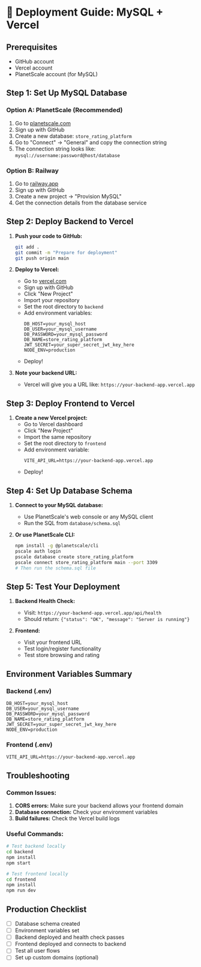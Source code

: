 # 🚀 Deployment Guide: MySQL + Vercel

## Prerequisites
- GitHub account
- Vercel account
- PlanetScale account (for MySQL)

## Step 1: Set Up MySQL Database

### Option A: PlanetScale (Recommended)
1. Go to [planetscale.com](https://planetscale.com)
2. Sign up with GitHub
3. Create a new database: `store_rating_platform`
4. Go to "Connect" → "General" and copy the connection string
5. The connection string looks like: `mysql://username:password@host/database`

### Option B: Railway
1. Go to [railway.app](https://railway.app)
2. Sign up with GitHub
3. Create a new project → "Provision MySQL"
4. Get the connection details from the database service

## Step 2: Deploy Backend to Vercel

1. **Push your code to GitHub:**
   ```bash
   git add .
   git commit -m "Prepare for deployment"
   git push origin main
   ```

2. **Deploy to Vercel:**
   - Go to [vercel.com](https://vercel.com)
   - Sign up with GitHub
   - Click "New Project"
   - Import your repository
   - Set the root directory to `backend`
   - Add environment variables:
     ```
     DB_HOST=your_mysql_host
     DB_USER=your_mysql_username
     DB_PASSWORD=your_mysql_password
     DB_NAME=store_rating_platform
     JWT_SECRET=your_super_secret_jwt_key_here
     NODE_ENV=production
     ```
   - Deploy!

3. **Note your backend URL:**
   - Vercel will give you a URL like: `https://your-backend-app.vercel.app`

## Step 3: Deploy Frontend to Vercel

1. **Create a new Vercel project:**
   - Go to Vercel dashboard
   - Click "New Project"
   - Import the same repository
   - Set the root directory to `frontend`
   - Add environment variable:
     ```
     VITE_API_URL=https://your-backend-app.vercel.app
     ```
   - Deploy!

## Step 4: Set Up Database Schema

1. **Connect to your MySQL database:**
   - Use PlanetScale's web console or any MySQL client
   - Run the SQL from `database/schema.sql`

2. **Or use PlanetScale CLI:**
   ```bash
   npm install -g @planetscale/cli
   pscale auth login
   pscale database create store_rating_platform
   pscale connect store_rating_platform main --port 3309
   # Then run the schema.sql file
   ```

## Step 5: Test Your Deployment

1. **Backend Health Check:**
   - Visit: `https://your-backend-app.vercel.app/api/health`
   - Should return: `{"status": "OK", "message": "Server is running"}`

2. **Frontend:**
   - Visit your frontend URL
   - Test login/register functionality
   - Test store browsing and rating

## Environment Variables Summary

### Backend (.env)
```
DB_HOST=your_mysql_host
DB_USER=your_mysql_username
DB_PASSWORD=your_mysql_password
DB_NAME=store_rating_platform
JWT_SECRET=your_super_secret_jwt_key_here
NODE_ENV=production
```

### Frontend (.env)
```
VITE_API_URL=https://your-backend-app.vercel.app
```

## Troubleshooting

### Common Issues:
1. **CORS errors:** Make sure your backend allows your frontend domain
2. **Database connection:** Check your environment variables
3. **Build failures:** Check the Vercel build logs

### Useful Commands:
```bash
# Test backend locally
cd backend
npm install
npm start

# Test frontend locally
cd frontend
npm install
npm run dev
```

## Production Checklist
- [ ] Database schema created
- [ ] Environment variables set
- [ ] Backend deployed and health check passes
- [ ] Frontend deployed and connects to backend
- [ ] Test all user flows
- [ ] Set up custom domains (optional)
